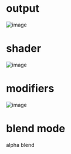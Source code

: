 # output
![image](https://github.com/user-attachments/assets/20c3f4b8-310e-411b-80d8-9a83d94311f7)


# shader 
![image](https://github.com/user-attachments/assets/ee3526a8-a04f-40fe-ba0f-cc8dc2a23579)


# modifiers
![image](https://github.com/user-attachments/assets/a923d052-7a5a-44ac-8f40-9bf52b4f0d51)

# blend mode
alpha blend
